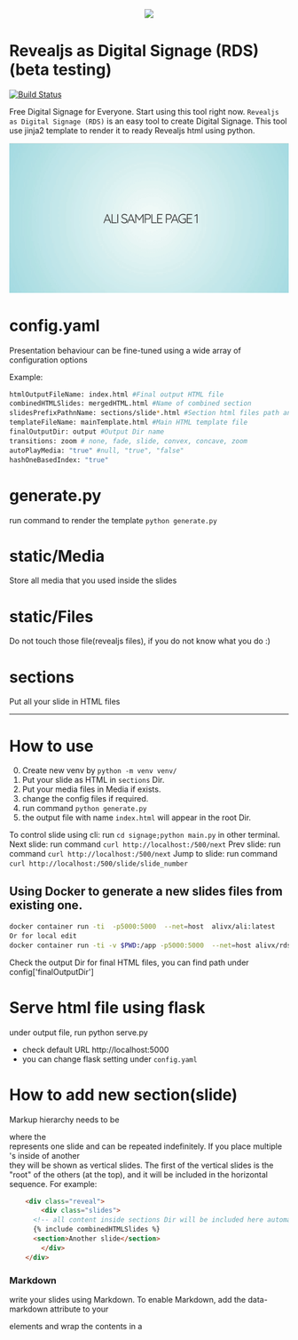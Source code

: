 <div align="center">
  <img src="https://github.com/alivx/Ego-View-Digital-Signage/blob/master/static/Media/header.png">
</div>

Revealjs as Digital Signage (RDS) (beta testing)
=========

[![Build Status](https://travis-ci.org/alivx/revealjs-digital-signage.svg?branch=master)](https://travis-ci.org/alivx/revealjs-digital-signage)

Free Digital Signage for Everyone. Start using this tool right now. `Revealjs as Digital Signage (RDS)` is an easy tool to create Digital Signage.
This tool use jinja2 template to render it to ready Revealjs html using python.

![](static/Media/demo.gif)


# config.yaml
Presentation behaviour can be fine-tuned using a wide array of configuration options

Example:
```Bash
htmlOutputFileName: index.html #Final output HTML file
combinedHTMLSlides: mergedHTML.html #Name of combined section
slidesPrefixPathnName: sections/slide*.html #Section html files path and prefix
templateFileName: mainTemplate.html #Main HTML template file
finalOutputDir: output #Output Dir name
transitions: zoom # none, fade, slide, convex, concave, zoom
autoPlayMedia: "true" #null, "true", "false"
hashOneBasedIndex: "true"
```

# generate.py
run command to render the template `python generate.py`

# static/Media
Store all media that you used inside the slides

# static/Files
Do not touch those file(revealjs files), if you do not know what you do :)

# sections
Put all your slide in HTML files

---

# How to use
0. Create new venv by `python -m venv venv/`
1. Put your slide as HTML in `sections` Dir.
2. Put your media files in Media if exists.
3. change the config files if required.
4. run command `python generate.py`
5. the output file with name `index.html` will appear in the root Dir.

To control slide using cli:
run `cd signage;python main.py` in other terminal.
Next slide: run command `curl http://localhost:/500/next`
Prev slide: run command `curl http://localhost:/500/next`
Jump to slide: run command `curl http://localhost:/500/slide/slide_number`

## Using Docker to generate a new slides files from existing one.

```Bash
docker container run -ti  -p5000:5000  --net=host  alivx/ali:latest
Or for local edit
docker container run -ti -v $PWD:/app -p5000:5000  --net=host alivx/rds:latest
```

Check the output Dir for final HTML files, you can find path under config['finalOutputDir']



# Serve html file using flask
under output file, run python serve.py

* check default URL http://localhost:5000
* you can change flask setting under `config.yaml`

# How to add new section(slide)
Markup hierarchy needs to be <div class="reveal"> <div class="slides"> <section> where the <section> represents one slide and can be repeated indefinitely. If you place multiple <section>'s inside of another <section> they will be shown as vertical slides. The first of the vertical slides is the "root" of the others (at the top), and it will be included in the horizontal sequence. For example:


```html
	<div class="reveal">
		<div class="slides">
      <!-- all content inside sections Dir will be included here automaticly -->
      {% include combinedHTMLSlides %}
      <section>Another slide</section>
		</div>
	</div>
```

### Markdown
write your slides using Markdown. To enable Markdown, add the data-markdown attribute to your <section> elements and wrap the contents in a <script type="text/template"> like the example below.

```html
<section data-markdown>
	<script type="text/template">
  ## Blockquotes
  > Blockquotes can also be nested...
  >> ...by using additional greater-than signs right next to each other...
  > > > ...or with spaces between arrows.
  ## Lists
  Unordered

  + Create a list by starting a line with `+`, `-`, or `*`
  + Sub-lists are made by indenting 2 spaces:
    - Marker character change forces new list start:
      * Ac tristique libero volutpat at
      + Facilisis in pretium nisl aliquet
      - Nulla volutpat aliquam velit
  + Very easy!
	</script>
</section>
```



# Notes:
* you can use print option in the browser to print presentation slides as PDF file.

Author Information
------------------

The role was originally developed by [Ali Saleh Baker](https://www.linkedin.com/in/alivx/).